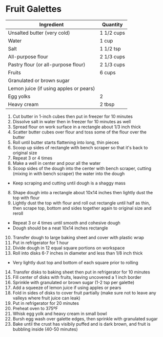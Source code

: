 Fruit Galettes
==============

Ingredient | Quantity
---|---
Unsalted butter (very cold) | 1 1/2 cups
Water | 1 cup
Salt | 1 1/2 tsp
All-purpose flour | 2 1/3 cups
Pastry flour (or all-purpose flour) | 2 1/3 cups
Fruits | 6 cups
Granulated or brown sugar |
Lemon juice (if using apples or pears) |
Egg yolks | 2
Heavy cream | 2 tbsp

1. Cut butter in 1-inch cubes then put in freezer for 10 minutes
2. Dissolve salt in water then in freezer for 10 minutes as well
3. Spread flour on work surface in a rectangle about 1/3 inch thick
4. Scatter butter cubes over flour and toss some of the flour over the butter
5. Roll until butter starts flattening into long, thin pieces
  1. Scoop up sides of rectangle with bench scraper so that it's back to original size
  2. Repeat 3 or 4 times
6. Make a well in center and pour all the water
7. Scoop sides of the dough into the center with bench scraper, cutting (mixing in with bench scraper) the water into the dough
  * Keep scraping and cutting until dough is a shaggy mass
8. Shape dough into a rectangle about 10x14 inches then lightly dust the top with flour
9. Lightly dust the top with flour and roll out rectangle until half as thin, then scrape top, bottom and sides together again to original size and reroll
  * Repeat 3 or 4 times until smooth and cohesive dough
  * Dough should be a neat 10x14 inches rectangle
10. Transfer dough to large baking sheet and cover with plastic wrap
11. Put in refrigerator for 1 hour
12. Divide dough in 12 equal square portions on workspace
13. Roll into disks 6-7 inches in diameter and less than 1/8 inch thick
  * Very lightly dust top and bottom of each square prior to rolling
14. Transfer disks to baking sheet then put in refrigerator for 10 minutes
15. Fill center of disks with fruits, leaving uncovered a 1 inch border
16. Sprinkle with granulated or brown sugar (1-2 tsp per galette)
17. Add a squeeze of lemon juice if using apples or pears
18. Fold in sides of disks to cover fruit partially (make sure not to leave any valleys where fruit juice can leak)
19. Put in refrigerator for 20 minutes
20. Preheat oven to 375ºF
21. Whisk egg yolk and heavy cream in small bowl
22. Bursh egg wash over galette edges, then sprinkle with granulated sugar
23. Bake until the crust has visibily puffed and is dark brown, and fruit is bubbling inside (40-50 minutes)
